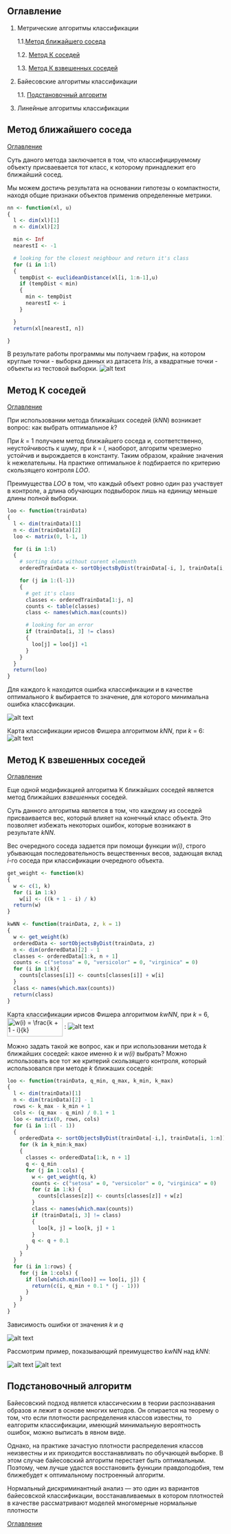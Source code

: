 <a name="Оглавление"></a>
## Оглавление

1. Метрические алгоритмы классификации

   1.1.[Метод ближайшего соседа](#Метод_ближайшего_соседа)
  
   1.2. [Метод К соседей](#Метод_к_соседей)
   
   1.3. [Метод К взвешенных соседей](#Метод_к_взвешенных)

1. Байесовские алгоритмы классификации
  
   1.1. [Подстановочный алгоритм](#Подстановочный_алгоритм) 
1. Линейные алгоритмы классификации
  


<a name="Метод_ближайшего_соседа"></a>
## Метод ближайшего соседа
[Оглавление](#Оглавление)

Суть даного метода заключается  в том, что классифицируемому объекту присваевается тот класс, к которому принадлежит его ближайший сосед. 

Мы можем достичь результата на основании гипотезы о компактности, находя общие признаки объектов  применив определенные метрики.
```R
nn <- function(xl, u)
{
  l <- dim(xl)[1]
  n <- dim(xl)[2]

  min <- Inf
  nearestI <- -1

  # looking for the closest neighbour and return it's class
  for (i in 1:l)
  {
    tempDist <- euclideanDistance(xl[i, 1:n-1],u)
    if (tempDist < min)
    {
      min <- tempDist
      nearestI <- i
    }

  }
  return(xl[nearestI, n])

}
```
В результате работы программы мы получаем график, на котором круглые точки - выборка данных из датасета _Iris_, а квадратные точки - объекты из тестовой выборки.
![alt text](https://github.com/nikitkuzi/ML1/blob/master/kNN/img/1nn.jpeg?raw=true)

## Метод К соседей

[Оглавление](#Оглавление) 

<a name="Метод_к_соседей"></a>
При использовании метода ближайших соседей (_kNN_) возникает вопрос: как выбрать оптимальное _k_? 

При _k_ = 1 получаем метод ближайшего соседа
и, соответственно, неустойчивость к шуму, при _k_ = _l_, наоборот, алгоритм
чрезмерно устойчив и вырождается в константу. Таким образом, крайние значения k нежелательны. На практике оптимальное _k_ подбирается по критерию
скользящего контроля _LOO_.

Преимущества _LOO_ в том, что каждый объект ровно один раз участвует в контроле, а длина обучающих подвыборок лишь на единицу меньше длины полной выборки.

```R
loo <- function(trainData)
{
  l <- dim(trainData)[1]
  n <- dim(trainData)[2]
  loo <- matrix(0, l-1, 1)

  for (i in 1:l)
  {
    # sorting data without curent elementh
    orderedTrainData <- sortObjectsByDist(trainData[-i, ], trainData[i, 1:n-1])

    for (j in 1:(l-1))
    {
      # get it's class
      classes <- orderedTrainData[1:j, n]
      counts <- table(classes)
      class <- names(which.max(counts))

      # looking for an error
      if (trainData[i, 3] != class)
      {
        loo[j] = loo[j] +1
      }
    }
  }
  return(loo)
}
```
Для каждого k находится ошибка классификации и в качестве оптимального _k_ выбирается то значение, для которого минимальна ошибка классфикации.

![alt text](https://github.com/nikitkuzi/ML1/blob/master/kNN/img/Loo.jpeg?raw=true)

Карта классификации ирисов Фишера алгоритмом _kNN_, при _k_ = 6:
![alt text](https://github.com/nikitkuzi/ML1/blob/master/kNN/img/knn_Map.jpeg?raw=true)

## Метод К взвешенных соседей

[Оглавление](#Оглавление) 
<a name="Метод_к_взвешенных"></a>

Еще одной модификацией алгоритма K ближайших соседей является метод ближайших _взвешенных_ соседей.

Суть данного алгоритма является в том, что каждому из соседей присваивается вес, который влияет на конечный класс объекта. Это позволяет избежать некоторых ошибок, которые возникают в результате _kNN_.

Вес очередного соседа задается при помощи функции _w(i)_, строго убывающая последовательность вещественных весов, задающая вклад _i_-го соседа при классификации очередного объекта. 
```R
get_weight <- function(k)
{
  w <- c(1, k)
  for (i in 1:k)
    w[i] <- ((k + 1 - i) / k)
  return(w)
}
```
```R
kwNN <- function(trainData, z, k = 1)
{
  w <- get_weight(k)
  orderedData <- sortObjectsByDist(trainData, z)
  n <- dim(orderedData)[2] - 1
  classes <- orderedData[1:k, n + 1]
  counts <- c("setosa" = 0, "versicolor" = 0, "virginica" = 0)
  for (i in 1:k){
    counts[classes[i]] <- counts[classes[i]] + w[i]
  }
  class <- names(which.max(counts))
  return(class)
}
```

Карта классификации ирисов Фишера алгоритмом _kwNN_, при _k_ = 6, <img src="https://bit.ly/3rvcGRj" align="center" border="0" alt="w(i) =  \frac{k + 1 - i}{k} " width="129" height="43" />
:
![alt text](https://github.com/nikitkuzi/ML1/blob/master/kNN/img/kwNN_Map.jpeg?raw=true)

Можно задать такой же вопрос, как и при использовании метода _k_ ближайших соседей: какое именно _k_ и _w(i)_ выбрать? Можно использовать все тот же критерий скользящего контроля, который использовался при методе _k_ ближаших соседей:

```R
loo <- function(trainData, q_min, q_max, k_min, k_max)
{
  l <- dim(trainData)[1]
  n <- dim(trainData)[2] - 1
  rows <- k_max - k_min + 1
  cols <- (q_max - q_min) / 0.1 + 1
  loo <- matrix(0, rows, cols)
  for (i in 1:(l - 1))
  {
    orderedData <- sortObjectsByDist(trainData[-i,], trainData[i, 1:n])
    for (k in k_min:k_max)
    {
      classes <- orderedData[1:k, n + 1]
      q <- q_min
      for (j in 1:cols) {
        w <- get_weight(q, k)
        counts <- c("setosa" = 0, "versicolor" = 0, "virginica" = 0)
        for (z in 1:k) {
          counts[classes[z]] <- counts[classes[z]] + w[z]
        }
        class <- names(which.max(counts))
        if (trainData[i, 3] != class)
        {
          loo[k, j] = loo[k, j] + 1
        }
        q <- q + 0.1
      }
    }
  }
  for (i in 1:rows) {
    for (j in 1:cols) {
      if (loo[which.min(loo)] == loo[i, j]) {
        return(c(i, q_min + 0.1 * (j - 1)))
      }
    }
  }
}
```

Зависимость ошибки от значения _k_ и _q_

![alt text](https://github.com/nikitkuzi/ML1/blob/master/kNN/img/kwnn_loo_map.jpeg?raw=true)

Рассмотрим пример, показывающий преимущество _kwNN_ над _kNN_:

![alt text](https://github.com/nikitkuzi/ML1/blob/master/kNN/img/compare_kNN.jpeg?raw=true)
![alt text](https://github.com/nikitkuzi/ML1/blob/master/kNN/img/compare_kwNN.jpeg?raw=true)

## Подстановочный алгоритм
<a name="Подстановочный алгоритм"></a>
Байесовский подход является классическим в теории распознавания образов и лежит в основе многих методов. Он опирается на теорему о том, что
если плотности распределения классов известны, то eалгоритм классификации, имеющий минимальную вероятность ошибок, можно выписать
в явном виде.

Однако, на практике зачастую плотности
распределения классов неизвестны и их приходится восстанавливать
по обучающей выборке. В этом случае байесовский алгоритм перестает
быть оптимальным. Поэтому, чем лучше удастся восстановить
функции правдоподобия, тем ближебудет к оптимальному построенный алгоритм.

Нормальный дискриминантный анализ — это один из вариантов байесовской классификации,
восстанавливаемых в котором плотностей в качестве рассматривают моделей многомерные нормальные плотности


[Оглавление](#Оглавление) 

